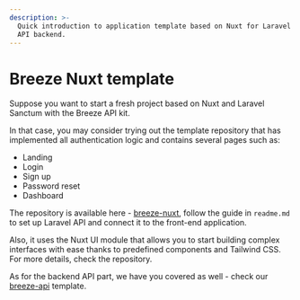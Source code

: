 ```yaml
---
description: >-
  Quick introduction to application template based on Nuxt for Laravel Sanctum
  API backend.
---
```


# Breeze Nuxt template

Suppose you want to start a fresh project based on Nuxt and Laravel Sanctum with the Breeze API kit.&#x20;

In that case, you may consider trying out the template repository that has implemented all authentication logic and contains several pages such as:

* Landing
* Login
* Sign up
* Password reset
* Dashboard

The repository is available here - [breeze-nuxt](https://github.com/manchenkoff/breeze-nuxt), follow the guide in `readme.md` to set up Laravel API and connect it to the front-end application.

Also, it uses the Nuxt UI module that allows you to start building complex interfaces with ease thanks to predefined components and Tailwind CSS. For more details, check the repository.

As for the backend API part, we have you covered as well - check our [breeze-api](https://github.com/manchenkoff/breeze-api) template.
